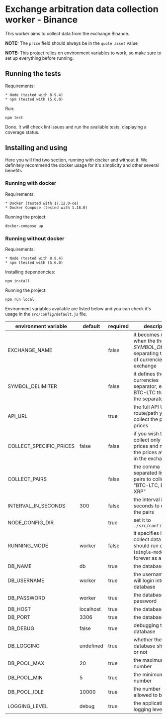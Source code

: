 Exchange arbitration data collection worker - Binance
=====================================================

This worker aims to collect data from the exchange Binance.

**NOTE:** The `price` field should always be in the `quote asset` value

**NOTE:** This project relies on environment variables to work, so make sure to set up everything before running.

## Running the tests

Requirements:

    * Node (tested with 8.9.4)
    * npm (tested with (5.6.0)

Run:

    npm test

Done. It will check lint issues and run the available tests, displaying a coverage status.

## Installing and using

Here you will find two section, running with docker and without it. We definitely recommend the docker usage for it's simplicity and other several benefits

### Running with docker

Requirements:

    * Docker (tested with 17.12.0-ce)
    * Docker Compose (tested with 1.18.0)

Running the project:

    docker-compose up

### Running without docker

Requirements:

    * Node (tested with 8.9.4)
    * npm (tested with (5.6.0)

Installing dependencies:

    npm install

Running the project:

    npm run local

Environment variables available are listed below and you can check it's usage in the `src/config/default.js` file.

| environment variable    | default | required | description |
|-------------------------|---------|----------|-------------|
| EXCHANGE_NAME           |           | false | it becomes *required* when the there is no *SYMBOL_DELIMTER* separating the pair of currencies in the exchange |
| SYMBOL_DELIMITER        |           | false | it defines the pair of currencies separator, e.g. BTC-LTC the `-` is the separator |
| API_URL                 |           | true  | the full API URL route/path you can collect the pair prices |
| COLLECT_SPECIFIC_PRICES | false     | false | if you wish to collect only specific prices and not all the prices available in the exchange |
| COLLECT_PAIRS           |           | false | the comma separated list of pairs to collect, e.g. "BTC-LTC, ETH-XRP" |
| INTERVAL_IN_SECONDS     | 300       | false | the interval in seconds to update the pairs |
| NODE_CONFIG_DIR         |           | true  | set it to `./src/config` |
| RUNNING_MODE            | worker    | false | it specifies if the collect data process should run once (`single-mode`) or forever as a `worker` |
| DB_NAME                 | db        | true  | the database name |
| DB_USERNAME             | worker    | true  | the username that will login into the database |
| DB_PASSWORD             | worker    | true  | the database password |
| DB_HOST                 | localhost | true  | the database host |
| DB_PORT                 | 3306      | true  | the database port |
| DB_DEBUG                | false     | true  | debugging the database |
| DB_LOGGING              | undefined | true  | whether the database should log or not |
| DB_POOL_MAX             | 20        | true  | the maximum pool number |
| DB_POOL_MIN             | 5         | true  | the minimum pool number |
| DB_POOL_IDLE            | 10000     | true  | the number of pools allowed to be idle |
| LOGGING_LEVEL           | debug     | true  | the application logging level |
